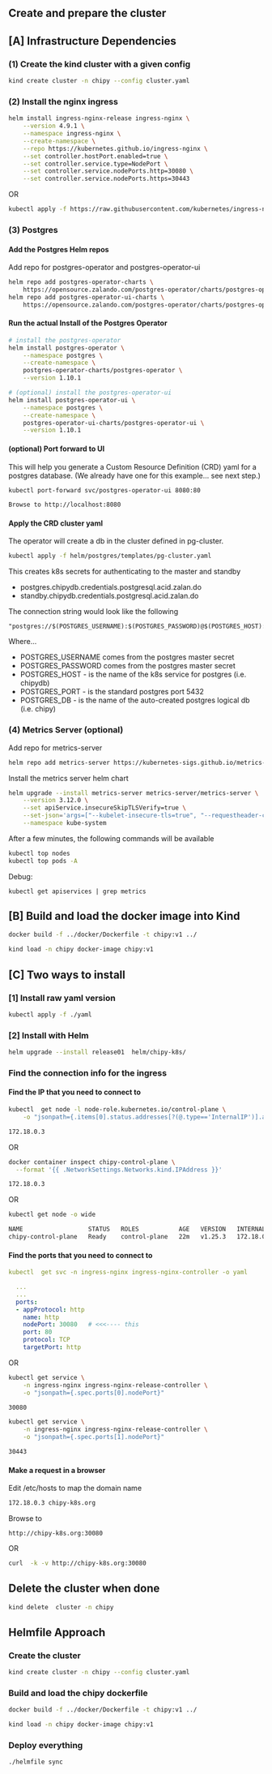 ## Create and prepare the cluster


## [A] Infrastructure Dependencies

### (1) Create the kind cluster with a given config

```bash
kind create cluster -n chipy --config cluster.yaml
```

### (2) Install the nginx ingress

```bash
helm install ingress-nginx-release ingress-nginx \
    --version 4.9.1 \
    --namespace ingress-nginx \
    --create-namespace \
    --repo https://kubernetes.github.io/ingress-nginx \
    --set controller.hostPort.enabled=true \
    --set controller.service.type=NodePort \
    --set controller.service.nodePorts.http=30080 \
    --set controller.service.nodePorts.https=30443 
```

OR

```bash
kubectl apply -f https://raw.githubusercontent.com/kubernetes/ingress-nginx/main/deploy/static/provider/kind/deploy.yaml
```

### (3) Postgres

#### Add the Postgres Helm repos

Add repo for postgres-operator and postgres-operator-ui
```bash
helm repo add postgres-operator-charts \
    https://opensource.zalando.com/postgres-operator/charts/postgres-operator
helm repo add postgres-operator-ui-charts \
    https://opensource.zalando.com/postgres-operator/charts/postgres-operator-ui
```

#### Run the actual Install of the Postgres Operator

```bash
# install the postgres-operator
helm install postgres-operator \
    --namespace postgres \
    --create-namespace \
    postgres-operator-charts/postgres-operator \
    --version 1.10.1

# (optional) install the postgres-operator-ui 
helm install postgres-operator-ui \
    --namespace postgres \
    --create-namespace \
    postgres-operator-ui-charts/postgres-operator-ui \
    --version 1.10.1
```

#### (optional) Port forward to UI 

This will help you generate a Custom Resource Definition (CRD) yaml for a postgres
database. (We already have one for this example... see next step.)

```bash
kubectl port-forward svc/postgres-operator-ui 8080:80

Browse to http://localhost:8080
```

#### Apply the CRD cluster yaml 

The operator will create a db in the cluster defined in pg-cluster.

```bash
kubectl apply -f helm/postgres/templates/pg-cluster.yaml
```

This creates k8s secrets for authenticating to the master and standby
- postgres.chipydb.credentials.postgresql.acid.zalan.do
- standby.chipydb.credentials.postgresql.acid.zalan.do

The connection string would look like the following
```
"postgres://$(POSTGRES_USERNAME):$(POSTGRES_PASSWORD)@$(POSTGRES_HOST):$(POSTGRES_PORT)/$(POSTGRES_DB)"
```
Where...
- POSTGRES_USERNAME comes from the postgres master secret
- POSTGRES_PASSWORD comes from the postgres master secret
- POSTGRES_HOST - is the name of the k8s service for postgres (i.e. chipydb)
- POSTGRES_PORT - is the standard postgres port 5432
- POSTGRES_DB - is the name of the auto-created postgres logical db (i.e. chipy)


### (4) Metrics Server (optional)


Add repo for metrics-server 

```bash
helm repo add metrics-server https://kubernetes-sigs.github.io/metrics-server/
```

Install the metrics server helm chart

```bash
helm upgrade --install metrics-server metrics-server/metrics-server \
    --version 3.12.0 \
    --set apiService.insecureSkipTLSVerify=true \
    --set-json='args=["--kubelet-insecure-tls=true", "--requestheader-client-ca-file="]' \
    --namespace kube-system
```

After a few minutes, the following commands will be available

```bash
kubectl top nodes
kubectl top pods -A
```

Debug:
```
kubectl get apiservices | grep metrics
```

## [B] Build and load the docker image into Kind

```bash
docker build -f ../docker/Dockerfile -t chipy:v1 ../

kind load -n chipy docker-image chipy:v1
```

## [C] Two ways to install

### [1] Install raw yaml version

```bash
kubectl apply -f ./yaml 
```

### [2] Install with Helm

```bash
helm upgrade --install release01  helm/chipy-k8s/ 

```

### Find the connection info for the ingress


#### Find the IP that you need to connect to

```bash
kubectl  get node -l node-role.kubernetes.io/control-plane \
    -o "jsonpath={.items[0].status.addresses[?(@.type=='InternalIP')].address}"

172.18.0.3
```

OR

```bash
docker container inspect chipy-control-plane \
  --format '{{ .NetworkSettings.Networks.kind.IPAddress }}'

172.18.0.3
```

OR

```bash
kubectl get node -o wide
```

```bash
NAME                  STATUS   ROLES           AGE   VERSION   INTERNAL-IP   EXTERNAL-IP   OS-IMAGE             KERNEL-VERSION      CONTAINER-RUNTIME
chipy-control-plane   Ready    control-plane   22m   v1.25.3   172.18.0.4    <none>        Ubuntu 22.04.1 LTS   5.15.0-94-generic   containerd://1.6.9
```

#### Find the ports that you need to connect to


```yaml
kubectl  get svc -n ingress-nginx ingress-nginx-controller -o yaml
```

```yaml
  ...
  ...
  ports:
  - appProtocol: http
    name: http
    nodePort: 30080   # <<<---- this
    port: 80
    protocol: TCP
    targetPort: http
```

OR 

```bash
kubectl get service \
    -n ingress-nginx ingress-nginx-release-controller \
    -o "jsonpath={.spec.ports[0].nodePort}"

30080

kubectl get service \
    -n ingress-nginx ingress-nginx-release-controller \
    -o "jsonpath={.spec.ports[1].nodePort}"

30443
```

#### Make a request in a browser

Edit /etc/hosts to map the domain name

```bash
172.18.0.3 chipy-k8s.org
```

Browse to 
```
http://chipy-k8s.org:30080 
```

OR

```bash
curl  -k -v http://chipy-k8s.org:30080
```


## Delete the cluster when done

```bash
kind delete  cluster -n chipy
```



## Helmfile Approach


### Create the cluster

```bash
kind create cluster -n chipy --config cluster.yaml
```

### Build and load the chipy dockerfile

```bash
docker build -f ../docker/Dockerfile -t chipy:v1 ../

kind load -n chipy docker-image chipy:v1
```

### Deploy everything

```bash
./helmfile sync
```
